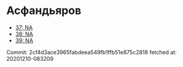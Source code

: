 # Асфандьяров
- [37: NA](37.md)
- [38: NA](38.md)
- [39: NA](39.md)

Commit: 2cf4d3ace3965fabdeea549fb1ffb51e875c2818
 fetched at: 20201210-083209
